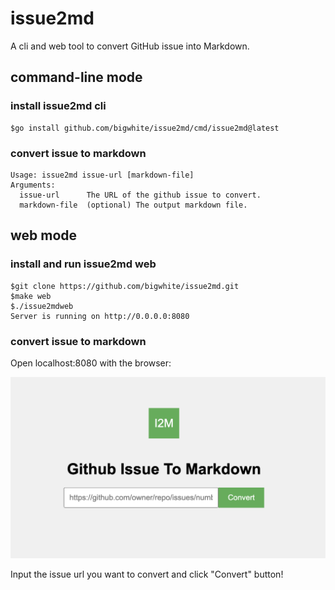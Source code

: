 # issue2md

A cli and web tool to convert GitHub issue into Markdown.

## command-line mode

### install issue2md cli

```
$go install github.com/bigwhite/issue2md/cmd/issue2md@latest
```

### convert issue to markdown

```
Usage: issue2md issue-url [markdown-file]
Arguments:
  issue-url      The URL of the github issue to convert.
  markdown-file  (optional) The output markdown file.
```

## web mode

### install and run issue2md web

```
$git clone https://github.com/bigwhite/issue2md.git
$make web
$./issue2mdweb   
Server is running on http://0.0.0.0:8080
```

### convert issue to markdown

Open localhost:8080 with the browser: 

![](./screen-snapshot.png)

Input the issue url you want to convert and click "Convert" button!
